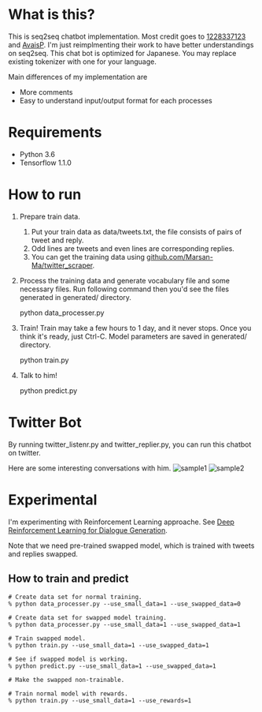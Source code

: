 # What is this?
This is seq2seq chatbot implementation. Most credit goes to [1228337123](https://github.com/1228337123/tensorflow-seq2seq-chatbot) and [AvaisP](https://github.com/AvaisP/Neural_Conversation_Models). I'm just reimplmenting their work to have better understandings on seq2seq. This chat bot is optimized for Japanese. You may replace existing tokenizer with one for your language.

Main differences of my implementation are
- More comments
- Easy to understand input/output format for each processes

# Requirements
- Python 3.6
- Tensorflow 1.1.0

# How to run
1. Prepare train data.
    1. Put your train data as data/tweets.txt, the file consists of pairs of tweet and reply.
    1. Odd lines are tweets and even lines are corresponding replies.
    1. You can get the training data using [github.com/Marsan-Ma/twitter_scraper](https://github.com/Marsan-Ma/twitter_scraper).
1. Process the training data and generate vocabulary file and some necessary files. Run following command then you'd see the files generated in generated/ directory.

    python data_processer.py
1. Train! Train may take a few hours to 1 day, and it never stops. Once you think it's ready, just Ctrl-C. Model parameters are saved in generated/ directory.

    python train.py

1. Talk to him!

    python predict.py

# Twitter Bot
By running twitter_listenr.py and twitter_replier.py, you can run this chatbot on twitter.


Here are some interesting conversations with him.
![sample1](http://cdn-ak.f.st-hatena.com/images/fotolife/h/higepon/20170428/20170428211132.jpg?1493381493?changed=1493381493)
![sample2](http://cdn-ak.f.st-hatena.com/images/fotolife/h/higepon/20170428/20170428211230.jpg?1493381551?changed=1493381551)

# Experimental
I'm experimenting with Reinforcement Learning approache. See [Deep Reinforcement Learning for Dialogue Generation](https://github.com/higepon/tensorflow_seq2seq_chatbot/wiki/Deep-Reinforcement-Learning-for-Dialogue-Generation).

Note that we need pre-trained swapped model, which is trained with tweets and replies swapped.

## How to train and predict
````
# Create data set for normal training.
% python data_processer.py --use_small_data=1 --use_swapped_data=0

# Create data set for swapped model training.
% python data_processer.py --use_small_data=1 --use_swapped_data=1

# Train swapped model.
% python train.py --use_small_data=1 --use_swapped_data=1

# See if swapped model is working.
% python predict.py --use_small_data=1 --use_swapped_data=1

# Make the swapped non-trainable.

# Train normal model with rewards.
% python train.py --use_small_data=1 --use_rewards=1
````
